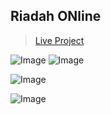## Riadah ONline

> [Live Project](https://riadahonline.shuvo2748.com/)

![Image](https://i.ibb.co/zZWycjV/image.png)
![Image](https://i.ibb.co/0Gc2q9p/image.png)

![Image](https://i.ibb.co/zZWycjV/image.png)

![Image](https://i.ibb.co/3kWn7Th/image.png)


